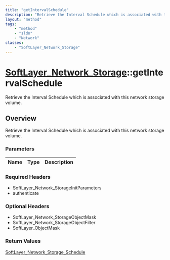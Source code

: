 ```yaml
---
title: "getIntervalSchedule"
description: "Retrieve the Interval Schedule which is associated with this network storage volume."
layout: "method"
tags:
    - "method"
    - "sldn"
    - "Network"
classes:
    - "SoftLayer_Network_Storage"
---
```

# [SoftLayer_Network_Storage](/reference/services/SoftLayer_Network_Storage)::getIntervalSchedule

Retrieve the Interval Schedule which is associated with this network storage volume.


## Overview 
Retrieve the Interval Schedule which is associated with this network storage volume.

### Parameters 
|Name | Type | Description |
| --- | --- | --- |


### Required Headers
* SoftLayer_Network_StorageInitParameters
* authenticate

### Optional Headers
* SoftLayer_Network_StorageObjectMask
* SoftLayer_Network_StorageObjectFilter
* SoftLayer_ObjectMask

### Return Values
<a href='/reference/datatypes/SoftLayer_Network_Storage_Schedule'>SoftLayer_Network_Storage_Schedule </a>

